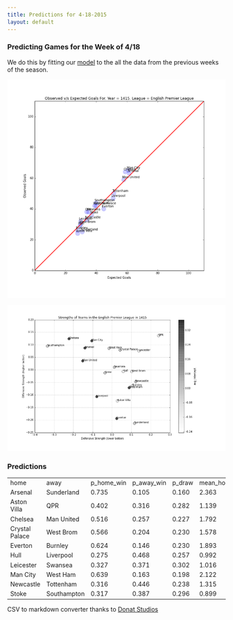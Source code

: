 ```yaml
---
title: Predictions for 4-18-2015
layout: default
---
```


### Predicting Games for the Week of 4/18
We do this by fitting our [model](http://nbviewer.ipython.org/github/akhilketkar/am207-project-soccer/blob/master/daniel_weitzenfeld_variation_bb_model_ak_updates.ipynb) to the all the data from the previous weeks of the season. 

![fit](./Figures/obsVSexpGoals1415E0.png)

![relstr](./Figures/relStrength1415E0.png)

### Predictions

|                |             |            |            |        |                 |                 | 
|----------------|-------------|------------|------------|--------|-----------------|-----------------| 
| home           | away        | p_home_win | p_away_win | p_draw | mean_home_goals | mean_away_goals | 
| Arsenal        | Sunderland  | 0.735      | 0.105      | 0.160  | 2.363           | 0.725           | 
| Aston Villa    | QPR         | 0.402      | 0.316      | 0.282  | 1.139           | 0.980           | 
| Chelsea        | Man United  | 0.516      | 0.257      | 0.227  | 1.792           | 1.182           | 
| Crystal Palace | West Brom   | 0.566      | 0.204      | 0.230  | 1.578           | 0.827           | 
| Everton        | Burnley     | 0.624      | 0.146      | 0.230  | 1.893           | 0.765           | 
| Hull           | Liverpool   | 0.275      | 0.468      | 0.257  | 0.992           | 1.407           | 
| Leicester      | Swansea     | 0.327      | 0.371      | 0.302  | 1.016           | 1.077           | 
| Man City       | West Ham    | 0.639      | 0.163      | 0.198  | 2.122           | 0.979           | 
| Newcastle      | Tottenham   | 0.316      | 0.446      | 0.238  | 1.315           | 1.583           | 
| Stoke          | Southampton | 0.317      | 0.387      | 0.296  | 0.899           | 1.023           | 


CSV to markdown converter thanks to [Donat Studios](https://donatstudios.com/CsvToMarkdownTable)
